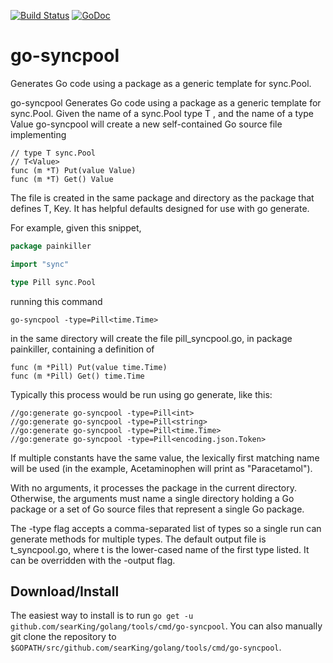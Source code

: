 [![Build Status](https://travis-ci.org/searKing/travis-ci.svg?branch=go-syncpool)](https://travis-ci.org/searKing/travis-ci)
[![GoDoc](https://godoc.org/github.com/searKing/golang/tools/cmd/go-syncpool?status.svg)](https://godoc.org/github.com/searKing/golang/tools/cmd/go-syncpool)
# go-syncpool
Generates Go code using a package as a generic template for sync.Pool.

go-syncpool Generates Go code using a package as a generic template for sync.Pool.
Given the name of a sync.Pool type T , and the name of a type Value
go-syncpool will create a new self-contained Go source file implementing
```
// type T sync.Pool
// T<Value>
func (m *T) Put(value Value)
func (m *T) Get() Value
```

The file is created in the same package and directory as the package that defines T, Key.
It has helpful defaults designed for use with go generate.

For example, given this snippet,

```go
package painkiller

import "sync"

type Pill sync.Pool
```

running this command
```
go-syncpool -type=Pill<time.Time>
```

in the same directory will create the file pill_syncpool.go, in package painkiller,
containing a definition of

```
func (m *Pill) Put(value time.Time)
func (m *Pill) Get() time.Time
```

Typically this process would be run using go generate, like this:
```
//go:generate go-syncpool -type=Pill<int>
//go:generate go-syncpool -type=Pill<string>
//go:generate go-syncpool -type=Pill<time.Time>
//go:generate go-syncpool -type=Pill<encoding.json.Token>
```

If multiple constants have the same value, the lexically first matching name will
be used (in the example, Acetaminophen will print as "Paracetamol").

With no arguments, it processes the package in the current directory.
Otherwise, the arguments must name a single directory holding a Go package
or a set of Go source files that represent a single Go package.

The -type flag accepts a comma-separated list of types so a single run can
generate methods for multiple types. The default output file is t_syncpool.go,
where t is the lower-cased name of the first type listed. It can be overridden
with the -output flag.

## Download/Install

The easiest way to install is to run `go get -u github.com/searKing/golang/tools/cmd/go-syncpool`. You can
also manually git clone the repository to `$GOPATH/src/github.com/searKing/golang/tools/cmd/go-syncpool`.

